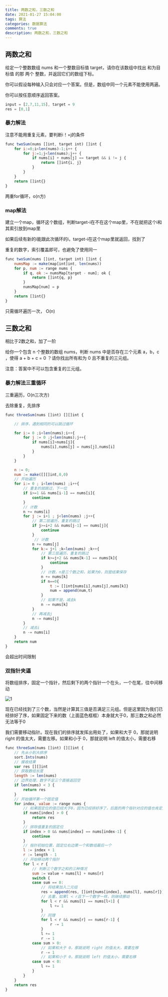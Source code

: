 ```yaml
---
title: 两数之和，三数之和
date: 2021-01-27 15:04:00
tags: 算法
categories: 数据算法
comments: true
description: 两数之和，三数之和
---
```


## 两数之和

给定一个整数数组 nums 和一个整数目标值 target，请你在该数组中找出 和为目标值 的那 两个 整数，并返回它们的数组下标。

你可以假设每种输入只会对应一个答案。但是，数组中同一个元素不能使用两遍。

你可以按任意顺序返回答案。
``` javascript
input = [2,7,11,15], target = 9
res = [0,1]
```

### 暴力解法

注意不能用重复元素，要判断i！=j的条件

``` javascript
func twoSum(nums []int, target int) []int {
    for i:=0;i<len(nums)-1;i++ {
        for j:=1;j<len(nums);j++ {
            if nums[i] + nums[j] == target && i != j {
                return []int{i, j}
            }
        }
    }
    return []int{}
}
```

两重for循环，o(n方)


### map解法

建立一个map，循环这个数组，判断target-i在不在这个map里，不在就把这个i和其索引放到map里

如果后续有新的i能跟此次循环的i，target-i在这个map里就返回，找到了

重复的数字，索引覆盖即可，也避免了使用同一

``` javascript
func twoSum(nums []int, target int) []int {
    numsMap := make(map[int]int, len(nums))
    for p, num := range nums {
        if q, ok := numsMap[target - num]; ok {
            return []int{q, p}
        }
        numsMap[num] = p
    }
    return []int{}
}
```

只需循环遍历一次， O(n)

## 三数之和

相比于2数之和，加了一阶

给你一个包含 n 个整数的数组 nums，判断 nums 中是否存在三个元素 a，b，c ，使得 a + b + c = 0 ？请你找出所有和为 0 且不重复的三元组。

注意：答案中不可以包含重复的三元组。

### 暴力解法三重循环

三重遍历，O(n三次方)

去除重复，先排序

``` javascript
func threeSum(nums []int) [][]int {

	// 排序，遇到相同的可以跳过循环

    for i:= 0 ;i<len(nums);i++{
        for j := 0 ;j<len(nums);j++{
            if nums[i]>nums[j]{
                nums[i],nums[j] = nums[j],nums[i]
            }
        }
    }

	n := 0;
	num := make([][]int,0,0)
	// 开始遍历
	for i:= 0 ; i<len(nums) ;i++{
		// 重复的就跳过，下一位
        if i>=1 && nums[i-1] == nums[i]{
            continue
        }
        // 计数
        n += nums[i]
		for j := i+1 ; j<len(nums) ;j++{
			// 第二层遍历，重复的跳过
            if j>=i+2 && nums[j-1] == nums[j]{
                continue
            }
             // 计数
            n += nums[j]
			for k:= j+1 ;k<len(nums) ;k++{
				// 第三层遍历，重复的跳过
                if k>=j+2 && nums[k-1] == nums[k]{
                    continue
                }
                // 计数，n是三个数之和，如果为0，则是结果保存
                n += nums[k]
				if n==0{
                    t := []int{nums[i],nums[j],nums[k]}
					num = append(num,t)
				}
				// 如果不是，减去k
				n -= nums[k]
			}
			// 再减去j
			n -= nums[j]
		}
		// 减去i
		n -= nums[i]
	}
	return num
}

```

会超出时间限制

### 双指针夹逼
将数组排序，固定一个指针，然后剩下的两个指针一个在头，一个在尾，往中间移动

![1](1.jpg)

现在已经找到了三个数，当然是计算其三值是否满足三元组。但是这里因为我们已经排好了序，如果固定下来的数（上面蓝色框框）本身就大于0，那三数之和必然无法等于0

我们需要移动指针。现在我们的排序就发挥出用处了，如果和大于 0，那就说明 right 的值太大，需要左移。如果和小于 0，那就说明 left 的值太小，需要右移


``` javascript
func threeSum(nums []int) [][]int {
	// 先从小到大排序
	sort.Ints(nums)
	// 接收结果
	var res [][]int
	// 获取数组长度
	length := len(nums)
	// 边界处理，数字不足三个直接返回空
	if len(nums) < 3 {
		return res
	}
	// 开始循环第一个固定值
	for index, value := range nums {
		// 如果固定位的值已经大于0，因为已经排好序了，后面的两个指针对应的值也肯定大于0，则和不可能为0，所以返回
		if nums[index] > 0 {
			return res
		}
		// 排除值重复的固定位
		if index > 0 && nums[index] == nums[index-1] {
			continue
		}
		// 指针初始位置，固定位右边第一个和数组最后一个
		l := index + 1
		r := length - 1
		// 开始移动两个指针
		for l < r {
			// 判断三个数字之和的三种情况
			sum := value + nums[l] + nums[r]
			switch {
			case sum == 0:
				// 将结果加入二元组
				res = append(res, []int{nums[index], nums[l], nums[r]})
				// 去重，如果l < r且下一个数字一样，则继续挪动
				for l < r && nums[l] == nums[l+1] {
					l += 1
				}
				// 同理
				for l < r && nums[r] == nums[r-1] {
					r -= 1
				}
				l += 1
				r -= 1
			case sum > 0:
				// 如果和大于 0，那就说明 right 的值太大，需要左移
				r -= 1
				// 如果和小于 0，那就说明 left 的值太小，需要右移 
			case sum < 0:
				l += 1
			}
		}
	}
	return res
}
```